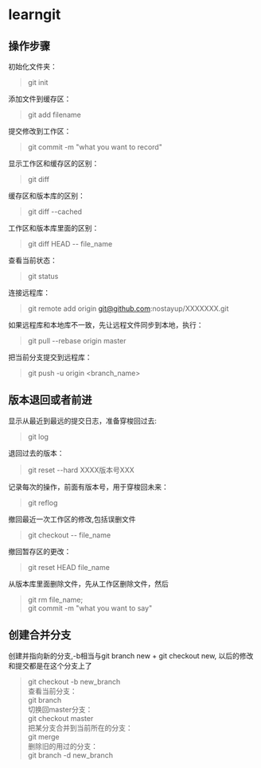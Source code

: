 # learngit

## 操作步骤
初始化文件夹：  
>git init

添加文件到缓存区：  
>git add filename

提交修改到工作区：  
>git commit -m "what you want to record"

显示工作区和缓存区的区别：  
>git diff

缓存区和版本库的区别：  
>git diff --cached

工作区和版本库里面的区别：  
>git diff HEAD -- file_name

查看当前状态：  
>git status

连接远程库：  
>git remote add origin  git@github.com:nostayup/XXXXXXX.git

如果远程库和本地库不一致，先让远程文件同步到本地，执行：  
>git pull --rebase origin master

把当前分支提交到远程库：  
>git push -u origin <branch_name>

## 版本退回或者前进  
显示从最近到最远的提交日志，准备穿梭回过去:  
>git log

退回过去的版本：  
>git reset --hard XXXX版本号XXX

记录每次的操作，前面有版本号，用于穿梭回未来：  
>git reflog

撤回最近一次工作区的修改,包括误删文件  
>git checkout -- file_name 

撤回暂存区的更改：  
>git reset HEAD file_name

从版本库里面删除文件，先从工作区删除文件，然后  
>git rm file_name;  
>git commit -m "what you want to say"

## 创建合并分支  
创建并指向新的分支,-b相当与git branch new + git checkout new,
以后的修改和提交都是在这个分支上了  
>git checkout -b new_branch  
查看当前分支：  
>git branch  
切换回master分支：  
>git checkout master  
把某分支合并到当前所在的分支：  
>git merge <name>  
删除旧的用过的分支：  
>git branch -d new_branch  








